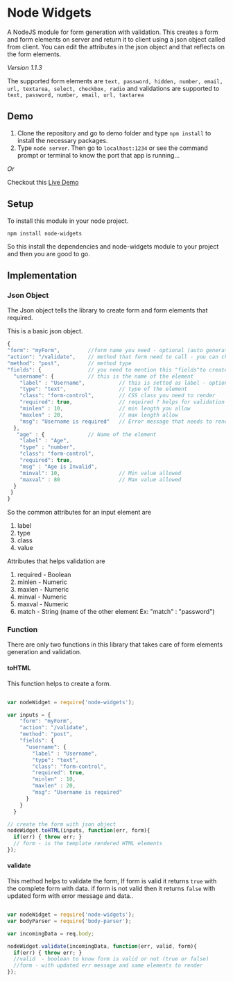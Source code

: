 # Node Widgets

A NodeJS module for form generation with validation. This creates a form and form elements on server and return it to client using a json object called from client. You can edit the attributes in the json object and that reflects on the form elements.

_Version 1.1.3_

The supported form elements are ``` text, password, hidden, number, email, url, textarea, select, checkbox, radio ``` and validations are supported to ``` text, password, number, email, url, taxtarea ```

## Demo

1. Clone the repository and go to demo folder and type ```npm install``` to install the necessary packages.
2. Type ```node server```. Then go to ```localhost:1234``` or see the command prompt or terminal to know the port that app is running...

_Or_

Checkout this [Live Demo](http://nodewidgets.herokuapp.com)

## Setup

To install this module in your node project.

```npm install node-widgets```

So this install the dependencies and node-widgets module to your project and then you are good to go.

## Implementation

### Json Object

The Json object tells the library to create form and form elements that required.

This is a basic json object.

```Javascript
{
"form": "myForm",         //form name you need - optional (auto generated a form name if not)
"action": "/validate",    // method that form need to call - you can change this based on your routes/requirement
"method": "post",         // method type
"fields": {               // you need to mention this "fields"to create fields you required.
  "username": {           // this is the name of the element
    "label" : "Username",           // this is setted as label - optional
    "type": "text",                 // type of the element
    "class": "form-control",        // CSS class you need to render
    "required": true,               // required ? helps for validation : no validation takes place
    "minlen" : 10,                  // min length you allow
    "maxlen" : 20,                  // max length allow
    "msg": "Username is required"   // Error message that needs to render for required attribute (for min/max auto msg generated)
  },
   "age" : {              // Name of the element  
    "label" : "Age",
    "type" : "number",
    "class": "form-control",
    "required": true,
    "msg" : "Age is Invalid",
    "minval": 10,                   // Min value allowed
    "maxval" : 80                   // Max value allowed
  }
 }
}
```

So the common attributes for an input element are

1. label
2. type
3. class
4. value

Attributes that helps validation are

1. required   - Boolean
2. minlen     - Numeric
3. maxlen     - Numeric
4. minval     - Numeric
5. maxval     - Numeric
6. match      - String (name of the other element Ex: "match" : "password")

### Function

There are only two functions in this library that takes care of form elements generation and validation.

#### toHTML

This function helps to create a form.

```javascript

var nodeWidget = require('node-widgets');

var inputs = {
    "form": "myForm",
    "action": "/validate",
    "method": "post",
    "fields": {
      "username": {
        "label" : "Username",
        "type": "text",
        "class": "form-control",
        "required": true,
        "minlen" : 10,
        "maxlen" : 20,
        "msg": "Username is required"
      }
    }
  }

// create the form with json object
nodeWidget.toHTML(inputs, function(err, form){
  if(err) { throw err; }
  // form - is the template rendered HTML elements
});

```

#### validate

This method helps to validate the form, If form is valid it returns ```true``` with the complete form with data. if form is not valid then it returns ```false``` with updated form with error message and data..

```javascript

var nodeWidget = require('node-widgets');
var bodyParser = require('body-parser');

var incomingData = req.body;

nodeWidget.validate(incomingData, function(err, valid, form){
  if(err) { throw err; }
  //valid  - boolean to know form is valid or not (true or false)
  //form - with updated err message and same elements to render
});

```
